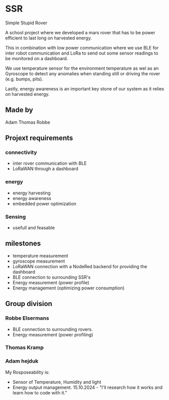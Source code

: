 # SSR
Simple Stupid Rover

A school project where we developed a mars rover that has to be power efficient to last long on harvested energy.

This in combination with low power communication where we use BLE for inter robot communication and LoRa to send out some sensor readings to be monitored on a dashboard.

We use temperature sensor for the environment temperature as wel as an Gyroscope to detect any anomalies when standing still or driving the rover (e.g. bumps, pits).

Lastly, energy awareness is an important key stone of our system as it relies on harvested energy.

## Made by
Adam
Thomas
Robbe

## Projext requirements
### connectivity
- inter rover communication with BLE
- LoRaWAN through a dashboard

### energy
- energy harvesting
- energy awareness
- embedded power optimization

### Sensing
- usefull and feasable

## milestones
- temperature measurement
- gyroscope measurement
- LoRaWAN connection with a NodeRed backend for providing the dashboard
- BLE connection to surrounding SSR's
- Energy measurement (power profile)
- Energy management (optimizing power consumption)

## Group division
### Robbe Elsermans
- BLE connection to surrounding rovers.
- Energy measurement (power profiling)

### Thomas Kramp


### Adam hejduk
My Rosposeability is: 
- Sensor of Temperature, Humidity and light
- Energy output management.
15.10.2024 - "I'll research how it works and learn how to code with it." 